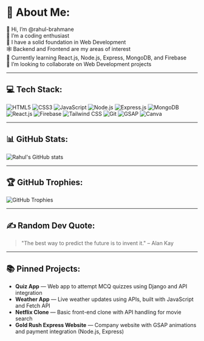 # 💫 About Me:

👋 Hi, I’m @rahul-brahmane  
👀 I’m a coding enthusiast  
🌱 I have a solid foundation in Web Development  
🕸️ Backend and Frontend are my areas of interest  
📱 Currently learning React.js, Node.js, Express, MongoDB, and Firebase  
💞️ I’m looking to collaborate on Web Development projects

---

## 💻 Tech Stack:
![HTML5](https://img.shields.io/badge/HTML5-E34F26?style=for-the-badge&logo=html5&logoColor=white)
![CSS3](https://img.shields.io/badge/CSS3-1572B6?style=for-the-badge&logo=css3&logoColor=white)
![JavaScript](https://img.shields.io/badge/JavaScript-F7DF1E?style=for-the-badge&logo=javascript&logoColor=black)
![Node.js](https://img.shields.io/badge/Node.js-339933?style=for-the-badge&logo=nodedotjs&logoColor=white)
![Express.js](https://img.shields.io/badge/Express.js-000000?style=for-the-badge&logo=express&logoColor=white)
![MongoDB](https://img.shields.io/badge/MongoDB-47A248?style=for-the-badge&logo=mongodb&logoColor=white)
![React.js](https://img.shields.io/badge/React.js-61DAFB?style=for-the-badge&logo=react&logoColor=black)
![Firebase](https://img.shields.io/badge/Firebase-FFCA28?style=for-the-badge&logo=firebase&logoColor=black)
![Tailwind CSS](https://img.shields.io/badge/TailwindCSS-06B6D4?style=for-the-badge&logo=tailwindcss&logoColor=white)
![Git](https://img.shields.io/badge/Git-F05032?style=for-the-badge&logo=git&logoColor=white)
![GSAP](https://img.shields.io/badge/GSAP-88CE02?style=for-the-badge&logo=gsap&logoColor=white)
![Canva](https://img.shields.io/badge/Canva-00C4CC?style=for-the-badge&logo=canva&logoColor=white)

---

## 📊 GitHub Stats:
![Rahul's GitHub stats](https://github-readme-stats.vercel.app/api?username=rahul-brahmane&show_icons=true&theme=radical)

---

## 🏆 GitHub Trophies:
![GitHub Trophies](https://github-profile-trophy.vercel.app/?username=rahul-brahmane&theme=flat)

---

## ✍️ Random Dev Quote:
> "The best way to predict the future is to invent it." – Alan Kay

---

## 📚 Pinned Projects:
- **Quiz App** — Web app to attempt MCQ quizzes using Django and API integration
- **Weather App** — Live weather updates using APIs, built with JavaScript and Fetch API
- **Netflix Clone** — Basic front-end clone with API handling for movie search
- **Gold Rush Express Website** — Company website with GSAP animations and payment integration (Node.js, Express)
